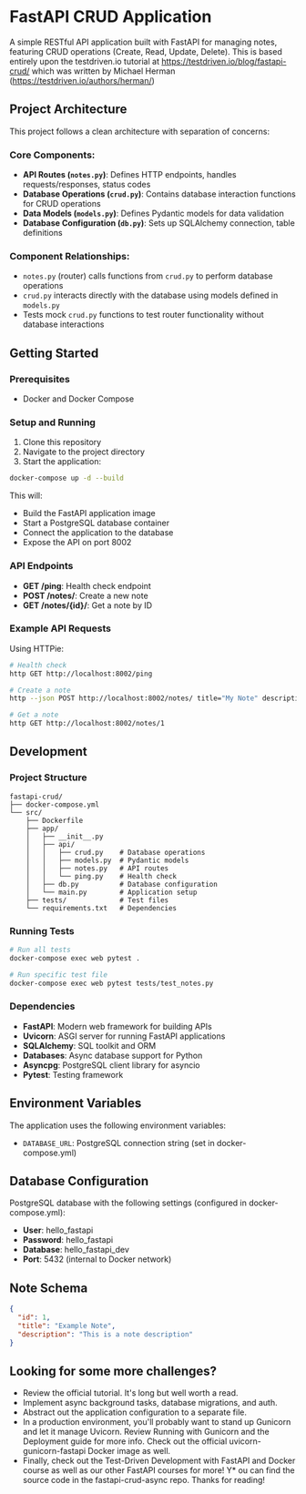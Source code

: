 # FastAPI CRUD Application

A simple RESTful API application built with FastAPI for managing notes, featuring CRUD operations (Create, Read, Update, Delete). This is based entirely upon the testdriven.io tutorial at https://testdriven.io/blog/fastapi-crud/ which was written by Michael Herman (https://testdriven.io/authors/herman/)

## Project Architecture

This project follows a clean architecture with separation of concerns:

### Core Components:

- **API Routes (`notes.py`)**: Defines HTTP endpoints, handles requests/responses, status codes
- **Database Operations (`crud.py`)**: Contains database interaction functions for CRUD operations
- **Data Models (`models.py`)**: Defines Pydantic models for data validation
- **Database Configuration (`db.py`)**: Sets up SQLAlchemy connection, table definitions

### Component Relationships:

- `notes.py` (router) calls functions from `crud.py` to perform database operations
- `crud.py` interacts directly with the database using models defined in `models.py`
- Tests mock `crud.py` functions to test router functionality without database interactions

## Getting Started

### Prerequisites

- Docker and Docker Compose

### Setup and Running

1. Clone this repository
2. Navigate to the project directory
3. Start the application:

```bash
docker-compose up -d --build
```

This will:
- Build the FastAPI application image
- Start a PostgreSQL database container
- Connect the application to the database
- Expose the API on port 8002

### API Endpoints

- **GET /ping**: Health check endpoint
- **POST /notes/**: Create a new note
- **GET /notes/{id}/**: Get a note by ID

### Example API Requests

Using HTTPie:

```bash
# Health check
http GET http://localhost:8002/ping

# Create a note
http --json POST http://localhost:8002/notes/ title="My Note" description="Note content"

# Get a note
http GET http://localhost:8002/notes/1
```

## Development

### Project Structure

```
fastapi-crud/
├── docker-compose.yml
└── src/
    ├── Dockerfile
    ├── app/
    │   ├── __init__.py
    │   ├── api/
    │   │   ├── crud.py    # Database operations
    │   │   ├── models.py  # Pydantic models
    │   │   ├── notes.py   # API routes
    │   │   └── ping.py    # Health check
    │   ├── db.py          # Database configuration
    │   └── main.py        # Application setup
    ├── tests/             # Test files
    └── requirements.txt   # Dependencies
```

### Running Tests

```bash
# Run all tests
docker-compose exec web pytest .

# Run specific test file
docker-compose exec web pytest tests/test_notes.py
```

### Dependencies

- **FastAPI**: Modern web framework for building APIs
- **Uvicorn**: ASGI server for running FastAPI applications
- **SQLAlchemy**: SQL toolkit and ORM
- **Databases**: Async database support for Python
- **Asyncpg**: PostgreSQL client library for asyncio
- **Pytest**: Testing framework

## Environment Variables

The application uses the following environment variables:

- `DATABASE_URL`: PostgreSQL connection string (set in docker-compose.yml)

## Database Configuration

PostgreSQL database with the following settings (configured in docker-compose.yml):

- **User**: hello_fastapi
- **Password**: hello_fastapi
- **Database**: hello_fastapi_dev
- **Port**: 5432 (internal to Docker network)

## Note Schema

```json
{
  "id": 1,
  "title": "Example Note",
  "description": "This is a note description"
}
```

## Looking for some more challenges?

* Review the official tutorial. It's long but well worth a read.
* Implement async background tasks, database migrations, and auth.
* Abstract out the application configuration to a separate file.
* In a production environment, you'll probably want to stand up Gunicorn and let it manage Uvicorn. Review Running with Gunicorn and the Deployment guide for more info. Check out the official uvicorn-gunicorn-fastapi Docker image as well.
* Finally, check out the Test-Driven Development with FastAPI and Docker course as well as our other FastAPI courses for more!
Y* ou can find the source code in the fastapi-crud-async repo. Thanks for reading!
